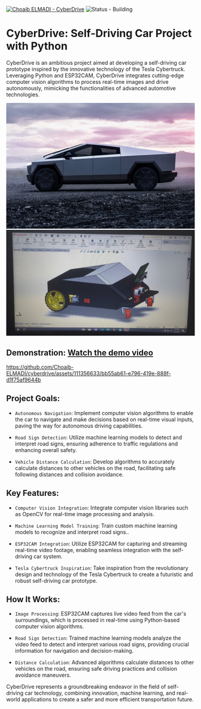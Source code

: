 [![Choaib ELMADI - CyberDrive](https://img.shields.io/badge/Choaib_ELMADI-CyberDrive-8800dd)](https://elmadichoaib.vercel.app) ![Status - Building](https://img.shields.io/badge/Status-Building-2bd729)

# CyberDrive: Self-Driving Car Project with Python

CyberDrive is an ambitious project aimed at developing a self-driving car prototype inspired by the innovative technology of the Tesla Cybertruck. Leveraging Python and ESP32CAM, CyberDrive integrates cutting-edge computer vision algorithms to process real-time images and drive autonomously, mimicking the functionalities of advanced automotive technologies.

![CyberTruck](./3D%20Models/cybertruck.jpg)
![CyberTruck 3D](./Assets/Images/cyberdrive-3d.jpg)

## Demonstration: [Watch the demo video](Assets/Demo/Video%20Demo.mp4)

https://github.com/Choaib-ELMADI/cyberdrive/assets/111356633/bb55ab61-e796-419e-888f-d1f75af9644b

## Project Goals:

- `Autonomous Navigation`: Implement computer vision algorithms to enable the car to navigate and make decisions based on real-time visual inputs, paving the way for autonomous driving capabilities.

- `Road Sign Detection`: Utilize machine learning models to detect and interpret road signs, ensuring adherence to traffic regulations and enhancing overall safety.

- `Vehicle Distance Calculation`: Develop algorithms to accurately calculate distances to other vehicles on the road, facilitating safe following distances and collision avoidance.

## Key Features:

- `Computer Vision Integration`: Integrate computer vision libraries such as OpenCV for real-time image processing and analysis.

- `Machine Learning Model Training`: Train custom machine learning models to recognize and interpret road signs..

- `ESP32CAM Integration`: Utilize ESP32CAM for capturing and streaming real-time video footage, enabling seamless integration with the self-driving car system.

- `Tesla Cybertruck Inspiration`: Take inspiration from the revolutionary design and technology of the Tesla Cybertruck to create a futuristic and robust self-driving car prototype.

## How It Works:

- `Image Processing`: ESP32CAM captures live video feed from the car's surroundings, which is processed in real-time using Python-based computer vision algorithms.

- `Road Sign Detection`: Trained machine learning models analyze the video feed to detect and interpret various road signs, providing crucial information for navigation and decision-making.

- `Distance Calculation`: Advanced algorithms calculate distances to other vehicles on the road, ensuring safe driving practices and collision avoidance maneuvers.

CyberDrive represents a groundbreaking endeavor in the field of self-driving car technology, combining innovation, machine learning, and real-world applications to create a safer and more efficient transportation future.
